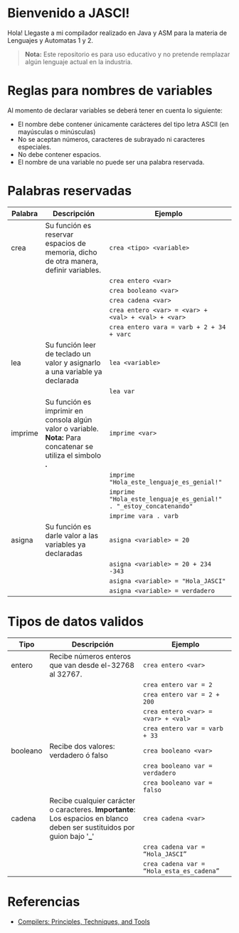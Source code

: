 # Bienvenido a JASCI!

Hola! Llegaste a mi compilador realizado en Java y ASM para la materia de Lenguajes y Automatas 1 y 2. 
> **Nota:** Este repositorio es para uso educativo y no pretende remplazar algún lenguaje actual en la industria.

# Reglas para nombres de variables
Al momento de declarar variables se deberá tener en cuenta lo siguiente:
-  El nombre debe contener únicamente carácteres del tipo letra ASCII (en mayúsculas o minúsculas)
-  No se aceptan números, caracteres de subrayado ni caracteres especiales.
-  No debe contener espacios.
-  El nombre de una variable no puede ser una palabra reservada.

# Palabras reservadas

|Palabra|Descripción| Ejemplo
|-|-|-|
|crea|Su función es reservar espacios de memoria, dicho de otra manera, definir variables.| `crea <tipo> <variable>`
|||`crea entero <var>`|
|||`crea booleano <var>`|
|||`crea cadena <var>`|
|||`crea entero <var> = <var> + <val> + <val> + <var>`|
|||`crea entero vara = varb + 2 + 34 + varc`|
|lea|Su función leer de teclado un valor y asignarlo a una variable ya declarada| `lea <variable>`
|||`lea var` 
|imprime|Su función es imprimir en consola algún valor o variable. **Nota:** Para concatenar se utiliza el simbolo **.** | `imprime <var>`
|||`imprime "Hola_este_lenguaje_es_genial!"`|
|||`imprime "Hola_este_lenguaje_es_genial!" . "_estoy_concatenando"`|
|||`imprime vara . varb`|
|asigna|Su función es darle valor a las variables ya declaradas| `asigna <variable> = 20`
|||`asigna <variable> = 20 + 234 -343`|
|||`asigna <variable> = "Hola_JASCI"`|
|||`asigna <variable> = verdadero`|

# Tipos de datos validos
|      Tipo          |Descripción          |Ejemplo                         |
|-|-|-|
|entero|Recibe números enteros que van desde el-32768 al 32767.|`crea entero <var>`
||| `crea entero var = 2`
||| `crea entero var = 2 + 200 `|
||| `crea entero <var> = <var> + <val> `|
||| `crea entero var = varb + 33 `|
|booleano|Recibe dos valores: verdadero ó falso|`crea booleano <var>`
||| `crea booleano var = verdadero`
||| `crea booleano var = falso`
|cadena|Recibe cualquier carácter o caracteres. **Importante**: Los espacios en blanco deben ser sustituidos por guion bajo '**_**'|`crea cadena <var>`
|||`crea cadena var = “Hola_JASCI”`
||| `crea cadena var = “Hola_esta_es_cadena”`

# Referencias

 - [Compilers: Principles, Techniques, and Tools](https://github.com/germanoa/compiladores/blob/master/doc/ebook/Compiladores%20Principios%2C%20Tecnicas%20e%20Ferramentas%20-%20Alfred%20V.%20Aho.pdf)
